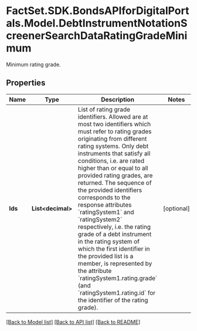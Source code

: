 # FactSet.SDK.BondsAPIforDigitalPortals.Model.DebtInstrumentNotationScreenerSearchDataRatingGradeMinimum
Minimum rating grade.

## Properties

Name | Type | Description | Notes
------------ | ------------- | ------------- | -------------
**Ids** | **List&lt;decimal&gt;** | List of rating grade identifiers. Allowed are at most two identifiers which must refer to rating grades originating from different rating systems. Only debt instruments that satisfy all conditions, i.e. are rated higher than or equal to all provided rating grades, are returned. The sequence of the provided identifiers corresponds to the response attributes &#x60;ratingSystem1&#x60; and &#x60;ratingSystem2&#x60; respectively, i.e. the rating grade of a debt instrument in the rating system of which the first identifier in the provided list is a member, is represented by the attribute &#x60;ratingSystem1.rating.grade&#x60; (and &#x60;ratingSystem1.rating.id&#x60; for the identifier of the rating grade). | [optional] 

[[Back to Model list]](../README.md#documentation-for-models) [[Back to API list]](../README.md#documentation-for-api-endpoints) [[Back to README]](../README.md)

